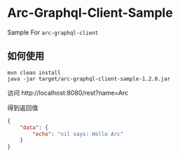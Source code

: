 # Arc-Graphql-Client-Sample

Sample For `arc-graphql-client`

## 如何使用

```shell script
mvn clean install
java -jar target/arc-graphql-client-sample-1.2.0.jar 
```

访问 http://localhost:8080/rest?name=Arc

得到返回值 

```json
{
    "data": {
        "echo": "nil says: Hello Arc"
    }
}
```